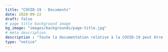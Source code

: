 ```yaml
---
title: "COVID-19 - Documents"
date: 2020-09-22
draft: false
# page title background image
bg_image: "images/backgrounds/page-title.jpg"
# meta description
description : "Toute la documentation relative à la COVID-19 peut être téléchargée ici."
type: "notice"
---
```


